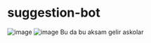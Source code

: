 # suggestion-bot
![image](https://user-images.githubusercontent.com/74924310/190729251-24ef79a3-8736-4016-9101-07d6fda1607b.png)
![image](https://user-images.githubusercontent.com/74924310/190729256-5f611917-ac58-468f-9cc5-9bc35e09a200.png)
Bu da bu aksam gelir askolar


